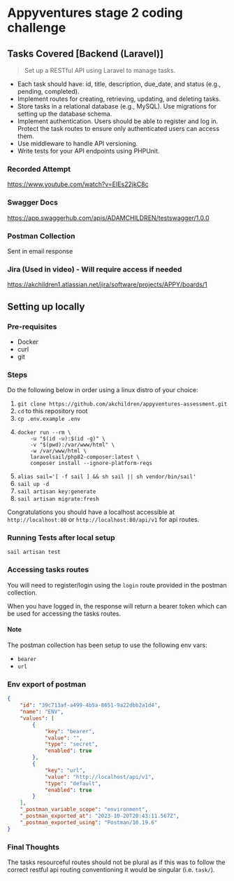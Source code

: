 # Appyventures stage 2 coding challenge

## Tasks Covered [Backend (Laravel)]

> Set up a RESTful API using Laravel to manage tasks.
- Each task should have: id, title, description, due_date, and status (e.g., pending, completed).
- Implement routes for creating, retrieving, updating, and deleting tasks.
- Store tasks in a relational database (e.g., MySQL). Use migrations for setting up the database schema.
- Implement authentication. Users should be able to register and log in. Protect the task routes to ensure only authenticated users can access them.
- Use middleware to handle API versioning.
- Write tests for your API endpoints using PHPUnit.

### Recorded Attempt
https://www.youtube.com/watch?v=EIEs22jkC8c

### Swagger Docs
https://app.swaggerhub.com/apis/ADAMCHILDREN/testswagger/1.0.0

### Postman Collection
Sent in email response

### Jira (Used in video) - Will require access if needed
https://akchildren1.atlassian.net/jira/software/projects/APPY/boards/1

## Setting up locally
### Pre-requisites
- Docker
- curl
- git

### Steps
Do the following below in order using a linux distro of your choice:
1. `git clone https://github.com/akchildren/appyventures-assessment.git`
2.  `cd` to this repository root
3.  `cp .env.example .env`
4. 
    ```shell
    docker run --rm \
        -u "$(id -u):$(id -g)" \
        -v "$(pwd):/var/www/html" \
        -w /var/www/html \
        laravelsail/php82-composer:latest \
        composer install --ignore-platform-reqs
    ```
5. `alias sail='[ -f sail ] && sh sail || sh vendor/bin/sail'`
6. `sail up -d`
7. `sail artisan key:generate`
8. `sail artisan migrate:fresh`

Congratulations you should have a localhost accessible at `http://localhost:80` or `http://localhost:80/api/v1` for api routes.

### Running Tests after local setup
`sail artisan test`

### Accessing tasks routes
You will need to register/login using the `login` route provided in the postman collection.

When you have logged in, the response will return a bearer token which can be used for accessing the tasks routes.

#### Note
The postman collection has been setup to use the following env vars:
- `bearer`
- `url`

### Env export of postman
```json
{
	"id": "39c713af-a499-4b5a-8651-9a22dbb2a1d4",
	"name": "ENV",
	"values": [
		{
			"key": "bearer",
			"value": "",
			"type": "secret",
			"enabled": true
		},
		{
			"key": "url",
			"value": "http://localhost/api/v1",
			"type": "default",
			"enabled": true
		}
	],
	"_postman_variable_scope": "environment",
	"_postman_exported_at": "2023-10-20T20:43:11.567Z",
	"_postman_exported_using": "Postman/10.19.6"
}
```

### Final Thoughts
The tasks resourceful routes should not be plural as if this was to follow the correct restful api routing conventioning it would be singular (i.e. `task/`). 
